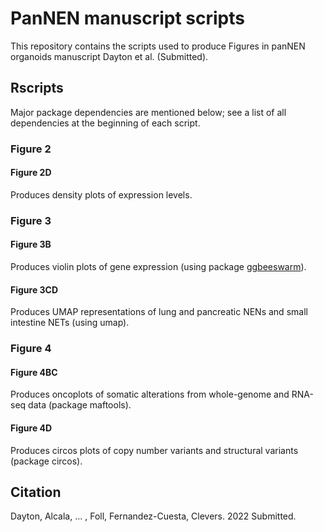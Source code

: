 # PanNEN manuscript scripts
This repository contains the scripts used to produce Figures in panNEN organoids manuscript Dayton et al. (Submitted).

## Rscripts
Major package dependencies are mentioned below; see a list of all dependencies at the beginning of each script.

### Figure 2
#### Figure 2D
Produces density plots of expression levels.

### Figure 3
#### Figure 3B
Produces violin plots of gene expression (using package [ggbeeswarm](https://github.com/eclarke/ggbeeswarm)).

#### Figure 3CD
Produces UMAP representations of lung and pancreatic NENs and small intestine NETs (using umap).

### Figure 4
#### Figure 4BC
Produces oncoplots of somatic alterations from whole-genome and RNA-seq data (package maftools). 

#### Figure 4D
Produces circos plots of copy number variants and structural variants (package circos). 

## Citation
Dayton, Alcala, ... , Foll, Fernandez-Cuesta, Clevers. 2022 Submitted.
